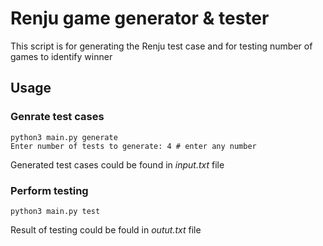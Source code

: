 # Renju game generator & tester

This script is for generating the Renju test case and for testing number of games to identify winner

## Usage

### Genrate test cases

```
python3 main.py generate              
Enter number of tests to generate: 4 # enter any number
```

Generated test cases could be found in *input.txt* file

### Perform testing

```
python3 main.py test
```

Result of testing could be fould in *outut.txt* file